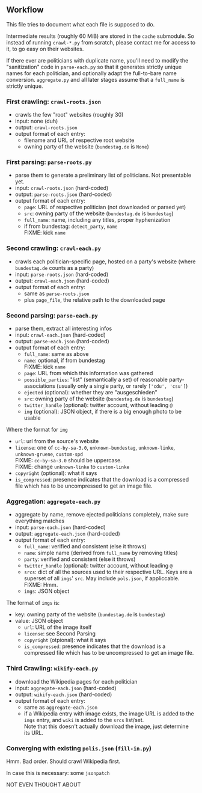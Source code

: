 ## Workflow

This file tries to document what each file is supposed to do.

Intermediate results (roughly 60 MiB) are stored in the `cache` submodule.
So instead of running `crawl-*.py` from scratch, please contact me for access to it,
to go easy on their websites.

If there ever are politicians with duplicate name, you'll need to modify the
"sanitization"  code in `parse-each.py` so that it generates strictly unique
names for each politician, and optionally adapt the full-to-bare name conversion.
`aggregate.py` and all later stages assume that a `full_name` is strictly unique.

### First crawling: `crawl-roots.json`

- crawls the few "root" websites (roughly 30)
- input: none (duh)
- output: `crawl-roots.json`
- output format of each entry:
  - filename and URL of respective root website
  - owning party of the website (`bundestag.de` is `None`)

### First parsing: `parse-roots.py`

- parse them to generate a preliminary list of politicians.  Not presentable yet.
- input: `crawl-roots.json` (hard-coded)
- output: `parse-roots.json` (hard-coded)
- output format of each entry:
  - `page`: URL of respective politician (not downloaded or parsed yet)
  - `src`: owning party of the website (`bundestag.de` is `bundestag`)
  - `full_name`: name, including any titles, proper hyphenization
  - if from bundestag: `detect_party`, `name`  
    FIXME: kick `name`

### Second crawling: `crawl-each.py`

- crawls each politician-specific page, hosted on a party's website (where `bundestag.de` counts as a party)
- input: `parse-roots.json` (hard-coded)
- output: `crawl-each.json` (hard-coded)
- output format of each entry:
  - same as `parse-roots.json`
  - plus `page_file`, the relative path to the downloaded page

### Second parsing: `parse-each.py`

- parse them, extract all interesting infos
- input: `crawl-each.json` (hard-coded)
- output: `parse-each.json` (hard-coded)
- output format of each entry:
  - `full_name`: same as above
  - `name`: optional, if from bundestag  
    FIXME: kick `name`
  - `page`: URL from which this information was gathered
  - `possible_parties`: "list" (semantically a set) of reasonable
    party-associations (usually only a single party, or rarely `['cdu', 'csu']`)
  - `ejected` (optional): whether they are "ausgeschieden"
  - `src`: owning party of the website (`bundestag.de` is `bundestag`)
  - `twitter_handle` (optional): twitter account, without leading `@`
  - `img` (optional): JSON object, if there is a big enough photo to be usable

Where the format for `img`
  - `url`: url from the source's website
  - `license`: one of `cc-by-sa-3.0`, `unknown-bundestag`,
    `unknown-linke`, `unknown-gruene`, `custom-spd`  
    FIXME: `cc-by-sa-3.0` should be uppercase.  
    FIXME: change `unknown-linke` to `custom-linke`
  - `copyright` (optional): what it says
  - `is_compressed`: presence indicates that the download is a compressed file which
    has to be uncompressed to get an image file.

### Aggregation: `aggregate-each.py`

- aggregate by name, remove ejected politicians completely, make sure everything matches
- input: `parse-each.json` (hard-coded)
- output: `aggregate-each.json` (hard-coded)
- output format of each entry:
  - `full_name`: verified and consistent (else it throws)
  - `name`: simple name (derived from `full_name` by removing titles)
  - `party`: verified and consistent (else it throws)
  - `twitter_handle` (optional): twitter account, without leading `@`
  - `srcs`: dict of all the sources used to their respective URL.
    Keys are a superset of all `imgs`' `src`.
    May include `pols.json`, if appliccable.  FIXME: Hmm.
  - `imgs`: JSON object

The format of `imgs` is:
- key: owning party of the website (`bundestag.de` is `bundestag`)
- value: JSON object
  - `url`: URL of the image itself
  - `license`: see Second Parsing
  - `copyright` (otpional): what it says
  - `is_compressed`: presence indicates that the download is a compressed file which
    has to be uncompressed to get an image file.

### Third Crawling: `wikify-each.py`

- download the Wikipedia pages for each politician
- input: `aggregate-each.json` (hard-coded)
- output: `wikify-each.json` (hard-coded)
- output format of each entry:
  - same as `aggregate-each.json`
  - if a Wikipedia entry with image exists, the image URL is added to
    the `imgs` entry, and `wiki` is added to the `srcs` list/set.  
    Note that this doesn't actually download the image, just determine its URL.

### Converging with existing `polis.json` (`fill-in.py`)

Hmm.  Bad order.  Should crawl Wikipedia first.

In case this is necessary: some `jsonpatch`

NOT EVEN THOUGHT ABOUT